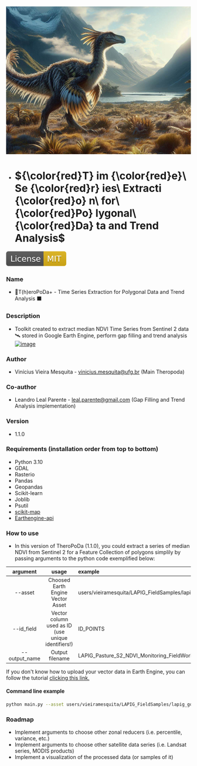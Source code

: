 ![Vinícius Mesquita / DALEE - theropod, jurassic landscape, digital art, hight quality](Logo.jpg)

- ${\color{red}T} im {\color{red}e}\ Se {\color{red}r} ies\ Extracti {\color{red}o} n\ for\ {\color{red}Po} lygonal\ {\color{red}Da} ta and Trend Analysis$ 
  ===========
[![GitLab license](./docs/mit.svg)](./LICENSE)

### Name
- 🦖T(h)eroPoDa+ - Time Series Extraction for Polygonal Data and Trend Analysis ⬛

### Description
- Toolkit created to extract median NDVI Time Series from Sentinel 2 data 🛰 stored in Google Earth Engine, perform gap filling and trend analysis [![image](https://user-images.githubusercontent.com/13785909/209228496-9fe31adc-a7cb-47c3-b476-64d82541f139.png)](https://earthengine.google.com/)

### Author
- Vinícius Vieira Mesquita - vinicius.mesquita@ufg.br (Main Theropoda)
### Co-author
- Leandro Leal Parente - leal.parente@gmail.com (Gap Filling and Trend Analysis implementation)

### Version
- 1.1.0

### Requirements (installation order from top to bottom)
- Python 3.10
- GDAL
- Rasterio 
- Pandas
- Geopandas
- Scikit-learn
- Joblib
- Psutil
- [scikit-map](https://github.com/openlandmap/scikit-map)
- [Earthengine-api](https://developers.google.com/earth-engine/guides/python_install)

### How to use

- In this version of TheroPoDa (1.1.0), you could extract a series of median NDVI from Sentinel 2 for a Feature Collection of polygons simplily by passing arguments to the python code exemplified below:

| argument        | usage                                               | example  |
|:---------------:|:--------------------------------------------------: |:---------|
| --asset         | Choosed Earth Engine Vector Asset                   | users/vieiramesquita/LAPIG_FieldSamples/lapig_goias_fieldwork_2022_50m |
| --id_field      | Vector column used as ID (use unique identifiers!) | ID_POINTS |
| --output_name   | Output filename                                     | LAPIG_Pasture_S2_NDVI_Monitoring_FieldWork |

If you don't know how to upload your vector data in Earth Engine, you can follow the tutorial [clicking this link.](https://developers.google.com/earth-engine/guides/table_upload)

#### Command line example
```bash
python main.py --asset users/vieiramesquita/LAPIG_FieldSamples/lapig_goias_fieldwork_2022_50m --id_field ID_POINTS --output_name LAPIG_Pasture_S2_NDVI_Monitoring_FieldWork
```
### Roadmap

- Implement arguments to choose other zonal reducers (i.e. percentile, variance, etc.)
- Implement arguments to choose other satellite data series (i.e. Landsat series, MODIS products)
- Implement a visualization of the processed data (or samples of it)
